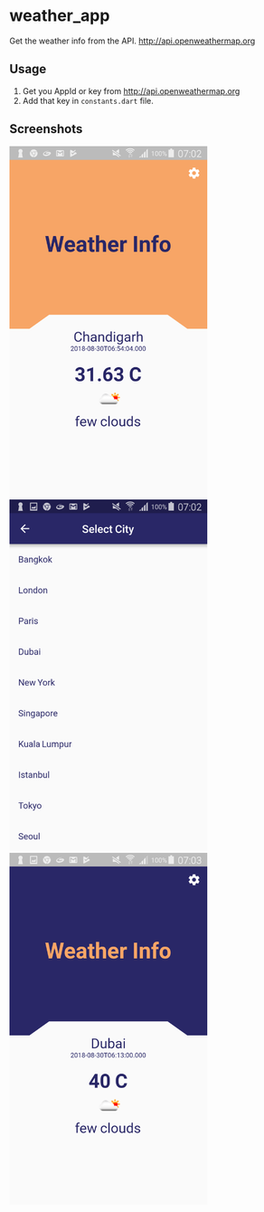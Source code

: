 # weather_app

Get the weather info from the API. http://api.openweathermap.org

## Usage

1. Get you AppId or key from http://api.openweathermap.org
2. Add that key in `constants.dart` file.

## Screenshots

<img src="screenshots/Screenshot_2018-08-30-07-02-15.png" alt="Screenshot" width="350" />
<img src="screenshots/Screenshot_2018-08-30-07-02-24.png" alt="Screenshot" width="350" />
<img src="screenshots/Screenshot_2018-08-30-07-03-09.png" alt="Screenshot" width="350" />